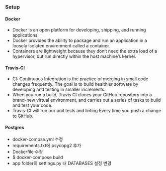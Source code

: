 ### Setup
#### Docker
- Docker is an open platform for developing, shipping, and running applications.
- Docker provides the ability to package and run an application in a loosely isolated environment called a container.
- Containers are lightweight because they don’t need the extra load of a hypervisor, but run directly within the host machine’s kernel.

#### Travis-CI
- CI: Continuous Integration is the practice of merging in small code changes frequently. The goal is to build healthier software by developing and testing in smaller increments.
- When you run a build, Travis CI clones your GitHub repository into a brand-new virtual environment, and carries out a series of tasks to build and test your code.
- Travis-CI will run our unit tests and linting Every time you push a change to GitHub.

#### Postgres
- docker-compse.yml 수정
- requirements.txt에 psycopg2 추가
- Dockerfile 수정
- $ docker-compose build
- app folder의 settings.py 내 DATABASES 설정 변경
